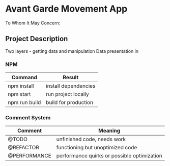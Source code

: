 # Avant Garde Movement App
To Whom It May Concern:

## Project Description
Two layers - getting data and manipulation
Data presentation in

### NPM
| **Command**   | **Result**           |
| ------------- | -------------------- |
| npm install   | install dependencies |
| npm start     | run project locally  |
| npm run build | build for production |

### Comment System
| **Comment**  | **Meaning**                                |
| ------------ | ------------------------------------------- |
| @TODO        | unfinished code, needs work                 |
| @REFACTOR    | functioning but unoptimized code            |
| @PERFORMANCE | performance quirks or possible optimization |